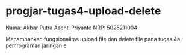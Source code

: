 # progjar-tugas4-upload-delete

Nama: Akbar Putra Asenti Priyanto
NRP: 5025211004

Menambahkan fungsionalitas upload file dan delete file pada tugas 4a pemrograman jaringan e
